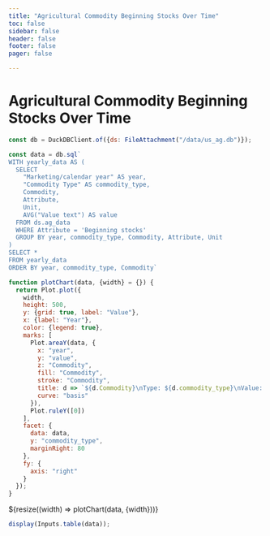 ```yaml
---
title: "Agricultural Commodity Beginning Stocks Over Time"
toc: false
sidebar: false
header: false
footer: false
pager: false

---
```


# Agricultural Commodity Beginning Stocks Over Time


```js
const db = DuckDBClient.of({ds: FileAttachment("/data/us_ag.db")});
```

```js
const data = db.sql`
WITH yearly_data AS (
  SELECT
    "Marketing/calendar year" AS year,
    "Commodity Type" AS commodity_type,
    Commodity,
    Attribute,
    Unit,
    AVG("Value text") AS value
  FROM ds.ag_data
  WHERE Attribute = 'Beginning stocks'
  GROUP BY year, commodity_type, Commodity, Attribute, Unit
)
SELECT *
FROM yearly_data
ORDER BY year, commodity_type, Commodity`
```


```js
function plotChart(data, {width} = {}) {
  return Plot.plot({
    width,
    height: 500,
    y: {grid: true, label: "Value"},
    x: {label: "Year"},
    color: {legend: true},
    marks: [
      Plot.areaY(data, {
        x: "year",
        y: "value",
        z: "Commodity",
        fill: "Commodity",
        stroke: "Commodity",
        title: d => `${d.Commodity}\nType: ${d.commodity_type}\nValue: ${d.value.toFixed(2)} ${d.Unit}`,
        curve: "basis"
      }),
      Plot.ruleY([0])
    ],
    facet: {
      data: data,
      y: "commodity_type",
      marginRight: 80
    },
    fy: {
      axis: "right"
    }
  });
}
```


<div class="grid grid-cols-1">
    <div class="card">
        ${resize((width) => plotChart(data, {width}))}
    </div>
</div>

```js
display(Inputs.table(data));
```